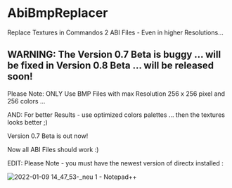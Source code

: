 # AbiBmpReplacer
Replace Textures in Commandos 2 ABI Files - Even in higher Resolutions...


## WARNING: The Version 0.7 Beta is buggy ... will be fixed in Version 0.8 Beta ... will be released soon!


Please Note: ONLY Use BMP Files with max Resolution 256 x 256 pixel and 256 colors ...

AND: For better Results - use optimized colors palettes ... then the textures looks better ;)


Version 0.7 Beta is out now!

Now all ABI Files should work :)


EDIT: Please Note - you must have the newest version of directx installed :


![2022-01-09 14_47_53-_neu 1 - Notepad++](https://user-images.githubusercontent.com/7425736/148684999-03e5753b-2c71-4d96-a66a-e2990620e88c.png)
